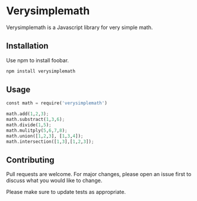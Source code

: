 # Verysimplemath

Verysimplemath is a Javascript library for very simple math.

## Installation

Use npm to install foobar.

```bash
npm install verysimplemath
```

## Usage

```python
const math = require('verysimplemath')

math.add(1,2,3);
math.substract(1,3,6);
math.divide(1,5);
math.mulitply(5,6,7,8);
math.union([1,2,3], [1,3,4]);
math.intersection([1,3],[1,2,3]);
```

## Contributing
Pull requests are welcome. For major changes, please open an issue first to discuss what you would like to change.

Please make sure to update tests as appropriate.
